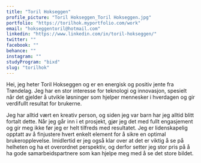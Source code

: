```yaml
---
title: "Toril Hokseggen"
profile_picture: "Toril Hokseggen_Toril Hokseggen.jpg"
portfolio: "https://torilhok.myportfolio.com/work"
email: "hokseggentoril@hotmail.com"
linkedin: "https://www.linkedin.com/in/toril-hokseggen/"
twitter: ""
facebook: ""
behance: ""
instagram: ""
studyProgram: "bixd"
slug: "torilhok"
---
```


Hei, jeg heter Toril Hokseggen og er en energisk og positiv jente fra Trøndelag. Jeg har en stor interesse for teknologi og innovasjon, spesielt når det gjelder å utvikle løsninger som hjelper mennesker i hverdagen og gir verdifullt resultat for brukerne.

Jeg har alltid vært en kreativ person, og siden jeg var barn har jeg alltid blitt fortalt dette. Når jeg går inn i et prosjekt, gjør jeg det med fullt engasjement og gir meg ikke før jeg er helt tilfreds med resultatet. Jeg er lidenskapelig opptatt av å finjustere hvert enkelt element for å sikre en optimal brukeropplevelse. Imidlertid er jeg også klar over at det er viktig å se på helheten og ha et overordnet perspektiv, og derfor setter jeg stor pris på å ha gode samarbeidspartnere som kan hjelpe meg med å se det store bildet.
